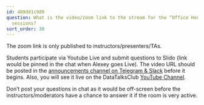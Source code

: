 ```yaml
---
id: 489dd1c9d9
question: What is the video/zoom link to the stream for the “Office Hours” or live/workshop
  sessions?
sort_order: 30
---
```


The zoom link is only published to instructors/presenters/TAs.

Students participate via Youtube Live and submit questions to Slido (link would be pinned in the chat when Alexey goes Live). The video URL should be posted in the [announcements channel on Telegram & Slack](https://t.me/dezoomcamp) before it begins. Also, you will see it live on the DataTalksClub [YouTube Channel](https://www.youtube.com/c/DataTalksClub).

Don’t post your questions in chat as it would be off-screen before the instructors/moderators have a chance to answer it if the room is very active.


